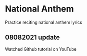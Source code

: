 # National Anthem

Practice reciting national anthem lyrics

## 08082021 update 

Watched Github tutorial on YouTube